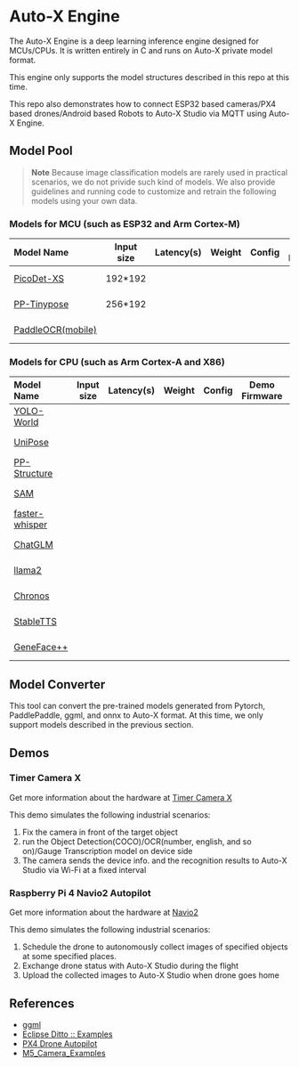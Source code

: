 # Auto-X Engine

The Auto-X Engine is a deep learning inference engine designed for MCUs/CPUs. It is written entirely in C and runs on Auto-X private model format.

This engine only supports the model structures described in this repo at this time.

This repo also demonstrates how to connect ESP32 based cameras/PX4 based drones/Android based Robots to Auto-X Studio via MQTT using Auto-X Engine.

## Model Pool

> **Note** Because image classification models are rarely used in practical scenarios, we do not privide such kind of models.
> We also provide guidelines and running code to customize and retrain the following models using your own data.

### Models for MCU (such as ESP32 and Arm Cortex-M)

| Model Name   | Input size | Latency(s) |  Weight  | Config | Demo Firmware | Target Device |
| :-------- | :--------: | :---------------------: | :----------------: | :----------------: | :---------------: | :-----------------------------: |
| [PicoDet-XS](https://github.com/PaddlePaddle/PaddleDetection/tree/release/2.7/configs/picodet) |  192*192   |                     |               |                |               |    ESP32-S3-EYE           |
| [PP-Tinypose](https://github.com/PaddlePaddle/PaddleDetection/tree/release/2.7/configs/keypoint/tiny_pose) |  256*192   |                     |               |                |               |    ESP32-S3-EYE           |
| [PaddleOCR(mobile)](https://github.com/PaddlePaddle/PaddleOCR/blob/main/doc/doc_en/models_list_en.md) |     |                     |               |                |               |    ESP32-S3-EYE           |

### Models for CPU (such as Arm Cortex-A and X86)

| Model Name   | Input size | Latency(s) |  Weight  | Config | Demo Firmware | Target Device |
| :-------- | :--------: | :---------------------: | :----------------: | :----------------: | :---------------: | :-----------------------------: |
| [YOLO-World](https://github.com/AILab-CVC/YOLO-World) |     |                     |               |                |               |    Raspberry Pi 4          |
| [UniPose](https://github.com/IDEA-Research/UniPose) |     |                     |               |                |               |    Raspberry Pi 4          |
| [PP-Structure](https://github.com/PaddlePaddle/PaddleOCR/blob/main/ppstructure/docs/models_list_en.md) |    |                     |               |                |               |    Raspberry Pi 4          |
| [SAM](https://github.com/ggerganov/ggml) |     |                     |               |                |               |    Raspberry Pi 4           |
| [faster-whisper](https://github.com/SYSTRAN/faster-whisper) |     |                     |               |                |               |    Raspberry Pi 4           |
| [ChatGLM](https://github.com/ggerganov/ggml) |     |                     |               |                |               |    Raspberry Pi 4           |
| [llama2](https://github.com/karpathy/llama2.c) |     |                     |               |                |               |    Raspberry Pi 4           |
| [Chronos](https://github.com/amazon-science/chronos-forecasting) |     |                     |               |                |               |    Raspberry Pi 4           |
| [StableTTS](https://github.com/KdaiP/StableTTS) |     |                     |               |                |               |    Raspberry Pi 4           |
| [GeneFace++](https://github.com/yerfor/GeneFacePlusPlus) |     |                     |               |                |               |    Raspberry Pi 4           |

## Model Converter

This tool can convert the pre-trained models generated from Pytorch, PaddlePaddle, ggml, and onnx to Auto-X format.
At this time, we only support models described in the previous section.


## Demos

### Timer Camera X

Get more information about the hardware at [Timer Camera X](https://docs.m5stack.com/en/unit/timercam_x)

This demo simulates the following industrial scenarios:
1. Fix the camera in front of the target object
2. run the Object Detection(COCO)/OCR(number, english, and so on)/Gauge Transcription model on device side
3. The camera sends the device info. and the recognition results to Auto-X Studio via Wi-Fi at a fixed interval


###  Raspberry Pi 4 Navio2 Autopilot

Get more information about the hardware at [Navio2](https://navio2.hipi.io/)

This demo simulates the following industrial scenarios:
1. Schedule the drone to autonomously collect images of specified objects at some specified places.
2. Exchange drone status with Auto-X Studio during the flight
3. Upload the collected images to Auto-X Studio when drone goes home


## References

- [ggml](https://github.com/ggerganov/ggml)
- [Eclipse Ditto :: Examples](https://github.com/eclipse-ditto/ditto-examples)
- [PX4 Drone Autopilot](https://github.com/PX4/PX4-Autopilot)
- [M5_Camera_Examples](https://github.com/m5stack/M5_Camera_Examples/tree/main)